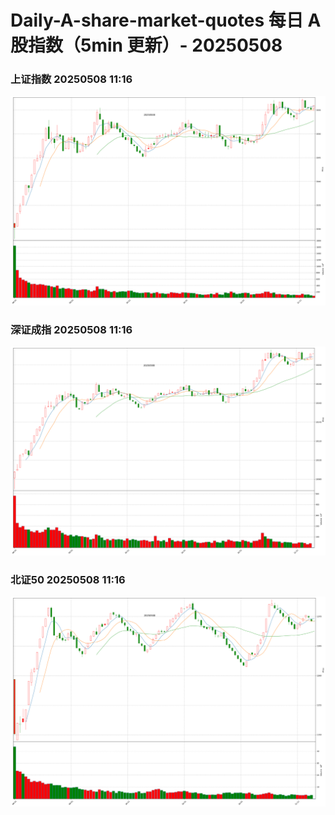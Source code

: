 
# Daily-A-share-market-quotes 每日 A 股指数（5min 更新）- 20250508

### 上证指数 20250508 11:16
![](./fig/2025/5/20250508-sh000001.png)

### 深证成指 20250508 11:16
![](./fig/2025/5/20250508-sz399001.png)

### 北证50 20250508 11:16
![](./fig/2025/5/20250508-bj899050.png)
